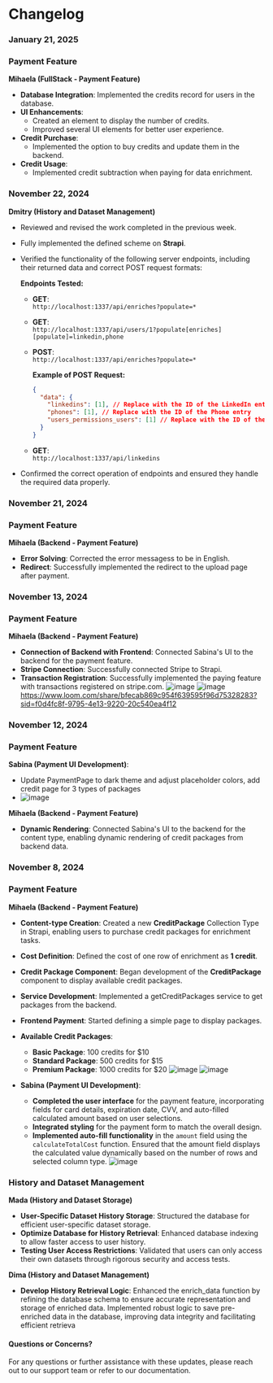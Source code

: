 # Changelog

### January 21, 2025

### Payment Feature
 
**Mihaela (FullStack - Payment Feature)**  
  - **Database Integration**: Implemented the credits record for users in the database.  
  - **UI Enhancements**:  
    - Created an element to display the number of credits.  
    - Improved several UI elements for better user experience.  
  - **Credit Purchase**:  
    - Implemented the option to buy credits and update them in the backend.  
  - **Credit Usage**:  
    - Implemented credit subtraction when paying for data enrichment.

### November 22, 2024

**Dmitry (History and Dataset Management)**  
- Reviewed and revised the work completed in the previous week.  
- Fully implemented the defined scheme on **Strapi**.  
- Verified the functionality of the following server endpoints, including their returned data and correct POST request formats:  

  **Endpoints Tested:**  
  - **GET**:  
    `http://localhost:1337/api/enriches?populate=*`  
  - **GET**:  
    `http://localhost:1337/api/users/1?populate[enriches][populate]=linkedin,phone`  
  - **POST**:  
    `http://localhost:1337/api/enriches?populate=*`  

    **Example of POST Request:**  
    ```json
    {
      "data": {
        "linkedins": [1], // Replace with the ID of the LinkedIn entry
        "phones": [1], // Replace with the ID of the Phone entry
        "users_permissions_users": [1] // Replace with the ID of the User entry
      }
    }
    ```  

  - **GET**:  
    `http://localhost:1337/api/linkedins`  

- Confirmed the correct operation of endpoints and ensured they handle the required data properly.
### November 21, 2024

### Payment Feature
 
**Mihaela (Backend - Payment Feature)**  
  - **Error Solving**: Corrected the error messagess to be in English.
  - **Redirect**: Successfully implemented the redirect to the upload page after payment.

### November 13, 2024

### Payment Feature
 
**Mihaela (Backend - Payment Feature)**  
  - **Connection of Backend with Frontend**: Connected Sabina's UI to the backend for the payment feature.
  - **Stripe Connection**: Successfully connected Stripe to Strapi.
  - **Transaction Registration**: Successfully implemented the paying feature with transactions registered on stripe.com.
  ![image](https://github.com/user-attachments/assets/3999120a-eefa-4bad-88ef-4144429f42e0)
  ![image](https://github.com/user-attachments/assets/c79bee2c-b1e0-4b51-bc9e-816788540363)
  https://www.loom.com/share/bfecab869c954f639595f96d75328283?sid=f0d4fc8f-9795-4e13-9220-20c540ea4f12


### November 12, 2024

### Payment Feature

**Sabina (Payment UI Development)**:
  - Update PaymentPage to dark theme and adjust placeholder colors, add credit page for 3 types of packages
  - ![image](https://github.com/user-attachments/assets/1fc1a4a1-16e2-43d5-a0bb-0204b4c1bd3b)
 
**Mihaela (Backend - Payment Feature)**  
  - **Dynamic Rendering**: Connected Sabina's UI to the backend for the content type, enabling dynamic rendering of credit packages from backend data.

### November 8, 2024

### Payment Feature

**Mihaela (Backend - Payment Feature)**  
  - **Content-type Creation**: Created a new **CreditPackage** Collection Type in Strapi, enabling users to purchase credit packages for enrichment tasks.
  - **Cost Definition**: Defined the cost of one row of enrichment as **1 credit**.
  - **Credit Package Component**: Began development of the **CreditPackage** component to display available credit packages.
  - **Service Development**: Implemented a getCreditPackages service to get packages from the backend.
  - **Frontend Payment**: Started defining a simple page to display packages.

- **Available Credit Packages**:
  - **Basic Package**: 100 credits for $10
  - **Standard Package**: 500 credits for $15
  - **Premium Package**: 1000 credits for $20
![image](https://github.com/user-attachments/assets/be509220-04c4-484a-8193-61309b280de4)
![image](https://github.com/user-attachments/assets/f12f3d67-9808-4acf-9e73-5235aa64b7be)

- **Sabina (Payment UI Development)**:
  - **Completed the user interface** for the payment feature, incorporating fields for card details, expiration date, CVV, and auto-filled calculated amount based on user selections.
  - **Integrated styling** for the payment form to match the overall design.
  - **Implemented auto-fill functionality** in the `amount` field using the `calculateTotalCost` function. Ensured that the amount field displays the calculated value dynamically based on the number of rows and selected column type.
![image](https://github.com/user-attachments/assets/3c89ca18-b125-4b0e-b2ba-477e8a118ffb)


### History and Dataset Management

**Mada (History and Dataset Storage)**  
- **User-Specific Dataset History Storage**: Structured the database for efficient user-specific dataset storage.
- **Optimize Database for History Retrieval**: Enhanced database indexing to allow faster access to user history.
- **Testing User Access Restrictions**: Validated that users can only access their own datasets through rigorous security and access tests.

**Dima (History and Dataset Management)**  
- **Develop History Retrieval Logic**: Enhanced the enrich_data function by refining the database schema to ensure accurate representation and storage of enriched data. Implemented robust logic to save pre-enriched data in the database, improving data integrity and facilitating efficient retrieva

#### Questions or Concerns?
For any questions or further assistance with these updates, please reach out to our support team or refer to our documentation.
